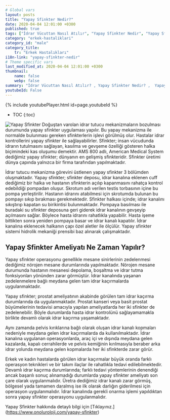 ```yaml
---
# Global vars
layout: posts
title: "Yapay Sfinkter Nedir?"
date: 2020-04-04 12:01:00 +0300
published: true
tags: ["İdrar Vücuttan Nasıl Atılır", "Yapay Sfinkter Nedir", "Yapay Sfinkter" , "Yapay Sfinkter Ameliyatı Ne Zaman Yapılır", "Yapay Sfinkter Ameliyatı", "Tam idrar kaçırma", "Erkekte idrar kaçırma", "İdrar tutamama", "Yapay sfinkter ameliyat sonrası" , "Yapay Sfinkter ne zaman takılır", "Yapay Sfinkter nasıl takılır", "Yapay Sfinkter ameliyat öncesi", "Yapay Sfinkter zararlı mı", "Yapay Sfinkter ameliyatı nasıl yapılır" , "Sfinkter nedir"]
category: "erkek-hastaliklari"
category_id: "male"
category_title:
    tr: "Erkek Hastalıkları"
i18n-link: "yapay-sfinkter-nedir"
# Theme specific vars
last_modified_at: 2020-04-04 12:01:00 +0300
thumbnail:
    name: false
    webp: false
summary: "İdrar Vücuttan Nasıl Atılır? , Yapay Sfinkter Nedir? ,  Yapay sfinkter Ameliyatı Hangi Durumlarda Yapılır?, Yapay Sfinkter Ameliyatı, Tam idrar kaçırma, Erkekte idrar kaçırma, İdrar tutamama, Yapay Sfinkter ücreti, Yapay Sfinkter ne zaman takılır?, Yapay Sfinkter nasıl takılır? , Yapay Sfinkter ameliyat öncesi , Yapay Sfinkter zararlı mı, Yapay Sfinkter ameliyat sonrası , Yapay Sfinkter ameliyatı nasıl yapılır ? "
youtubeId: False
---
```

{% include youtubePlayer.html id=page.youtubeId %}

* TOC
{:toc}

![Yapay Sfinkter](/assets/img/yapaysfinkter.jpeg)
Doğuştan varolan idrar tutucu mekanizmaların bozulması durumunda yapay sfinkter uygulaması yapılır. Bu yapay mekanizma ile normalde bulunması gereken sfinkterlerin işlevi görülmüş olur. Hastalar idrar kontrollerini yapay sfinkter ile sağlayabilirler. Sfinkter; insan vücudunda idrarın tutulmasını sağlayan, kasılma ve gevşeme özelliği gösteren halka biçimindeki kas oluşumu demektir. AMS 800 adlı, American Medical System dediğimiz yapay sfinkter; dünyanın en gelişmiş sfinkteridir. Sfinkter üretimi dünya çapında yalnızca bir firma tarafından yapılmaktadır.

İdrar tutucu mekanizma görevini üstlenen yapay sfinkter 3 bölümden oluşmaktadır. Yapay sfinkter; sfinkter deposu, idrar kanalına eklenen cuff dediğimiz bir halka ve hastanın sfinkterin açılıp kapanmasını rahatça kontrol edebildiği pompadan oluşur. Skrotum adı verilen testis torbasının içine bu pompa yerleştirilir. Hastanın idrarını atabilmesi için skrotumda bulunan bu pompayı sıkıp bırakması gerekmektedir. Sfinkter halkası içinde; idrar kanalını sıkıştırıp kapatan su birikintisi bulunmaktadır. Pompaya basılması ile buradaki su sfinkter deposuna geri giderek idrar kanalının gevşeyip açılmasını sağlar. Böylece hasta idrarını rahatlıkla yapabilir.  Hasta işeme bittikten sonra yeniden pompaya basar ve idrar kanalı kapatılır. İdrar kanalına eklenecek halkanın çapı özel aletler ile ölçülür. Yapay sfinkter sistemi hidrolik mekaniği prensibi baz alınarak çalışmaktadır.

## Yapay Sfinkter Ameliyatı Ne Zaman Yapılır?

Yapay sfinkter operasyonu genellikle mesane sinirlerinin zedelenmesi dediğimiz nörojen mesane durumlarında yapılmaktadır. Nörojen mesane durumunda hastanın mesanesi depolama, boşaltma ve idrar tutma fonksiyonları yönünden zarar görmüştür. İdrar kanalında yaşanan zedelenmelere bağlı meydana gelen tam idrar kaçırmalarda uygulanmaktadır.

Yapay sfinkter; prostat ameliyatının akabinde görülen tam idrar kaçırma durumlarında da uygulanmaktadır. Prostat kanseri veya basit prostat büyümelerinin tedavisi amacıyla yapılan ameliyatlarda her iki sfinkter de zedelenebilir. Böyle durumlarda hasta idrar kontrolünü sağlayamamakla birlikte devamlı olarak idrar kaçırma yaşamaktadır.

Aynı zamanda pelvis kırıklarına bağlı olarak oluşan idrar kanalı kopmaları nedeniyle meydana gelen idrar kaçırmalarda da kullanılmaktadır. İdrar kanalına uygulanan operasyonlarda, araç içi ve dışında meydana gelen kazalarda, kapalı cerrahilerde ve pelvis kemiğinin kırılmasıyla beraber arka idrar yolunda meydana gelen kopmalarda her iki sfinkterde zarar görür.

Erkek ve kadın hastalarda görülen idrar kaçırmalar büyük oranda farklı operasyon teknikleri ve bir takım ilaçlar ile rahatlıkla tedavi edilebilmektedir. Devamlı idrar kaçırma durumlarında; farklı tedavi yöntemlerinin denendiği  ancak başarılı sonuç alınamadığı durumlarda yapay sfinkter ameliyatı son çare olarak uygulanmalıdır. Üretra dediğimiz idrar kanalı zarar görmüş, bölgesel yada tamamen daralmış ise ilk olarak darlığın giderilmesi için operasyon uygulanmalıdır. İdrar kanalında gerekli onarma işlemi yapıldıktan sonra yapay sfinkter operasyonu uygulanmalıdır.


Yapay Sfinkter hakkında detaylı bilgi için [Tıklayınız.] (https://www.onoluroloji.com/yapay-sfinkter)
